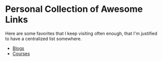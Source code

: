 # Personal Collection of Awesome Links

Here are some favorites that I keep visiting often enough, that I'm justified
to have a centralized list somewhere.

* [Blogs](./blogs.md)
* [Courses](./courses.md)

